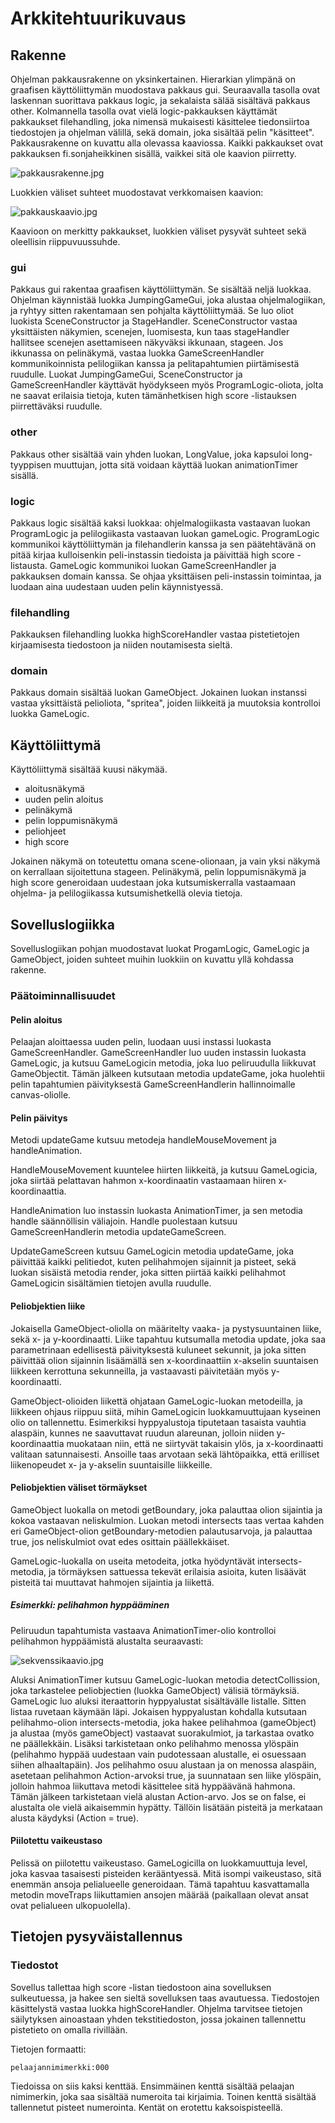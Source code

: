 # Arkkitehtuurikuvaus

## Rakenne

Ohjelman pakkausrakenne on yksinkertainen. Hierarkian ylimpänä on graafisen 
käyttöliittymän muodostava pakkaus gui. Seuraavalla tasolla ovat laskennan suorittava 
pakkaus logic, ja sekalaista sälää sisältävä pakkaus other. Kolmannella tasolla ovat 
vielä logic-pakkauksen käyttämät pakkaukset filehandling, joka nimensä mukaisesti 
käsittelee tiedonsiirtoa tiedostojen ja ohjelman välillä, sekä domain, joka sisältää 
pelin "käsitteet". Pakkausrakenne on kuvattu alla olevassa kaaviossa. Kaikki pakkaukset 
ovat pakkauksen fi.sonjaheikkinen sisällä, vaikkei sitä ole kaavion piirretty.

![pakkausrakenne.jpg](https://github.com/sonjaheikkinen/ot-harjoitustyo/blob/master/dokumentointi/kuvat/pakkausrakenne.jpg)

Luokkien väliset suhteet muodostavat verkkomaisen kaavion:

![pakkauskaavio.jpg](https://github.com/sonjaheikkinen/ot-harjoitustyo/blob/master/dokumentointi/kuvat/pakkauskaavio.jpg)

Kaavioon on merkitty pakkaukset, luokkien väliset pysyvät suhteet sekä oleellisin 
riippuvuussuhde. 

### gui

Pakkaus gui rakentaa graafisen käyttöliittymän. Se sisältää neljä luokkaa. Ohjelman 
käynnistää luokka JumpingGameGui, joka alustaa ohjelmalogiikan, ja ryhtyy sitten 
rakentamaan sen pohjalta käyttöliittymää. Se luo oliot luokista SceneConstructor ja 
StageHandler. SceneConstructor vastaa yksittäisten näkymien, scenejen, luomisesta, kun 
taas stageHandler hallitsee scenejen asettamiseen näkyväksi ikkunaan, stageen. Jos 
ikkunassa on pelinäkymä, vastaa luokka GameScreenHandler kommunikoinnista pelilogiikan 
kanssa ja pelitapahtumien piirtämisestä ruudulle. Luokat JumpingGameGui, 
SceneConstructor ja GameScreenHandler käyttävät hyödykseen myös ProgramLogic-oliota, 
jolta ne saavat erilaisia tietoja, kuten tämänhetkisen high score -listauksen 
piirrettäväksi ruudulle. 

### other

Pakkaus other sisältää vain yhden luokan, LongValue, joka kapsuloi long-tyyppisen 
muuttujan, jotta sitä voidaan käyttää luokan animationTimer sisällä. 

### logic

Pakkaus logic sisältää kaksi luokkaa: ohjelmalogiikasta vastaavan luokan ProgramLogic 
ja pelilogiikasta vastaavan luokan gameLogic. ProgramLogic kommunikoi käyttöliittymän 
ja filehandlerin kanssa ja sen päätehtävänä on pitää kirjaa kulloisenkin peli-instassin 
tiedoista ja päivittää high score -listausta. GameLogic kommunikoi luokan 
GameScreenHandler ja pakkauksen domain kanssa. Se ohjaa yksittäisen peli-instassin 
toimintaa, ja luodaan aina uudestaan uuden pelin käynnistyessä. 

### filehandling

Pakkauksen filehandling luokka highScoreHandler vastaa pistetietojen kirjaamisesta 
tiedostoon ja niiden noutamisesta sieltä.

###  domain

Pakkaus domain sisältää luokan GameObject. Jokainen luokan instanssi vastaa yksittäistä 
pelioliota, "spritea", joiden liikkeitä ja muutoksia kontrolloi luokka GameLogic.

## Käyttöliittymä

Käyttöliittymä sisältää kuusi näkymää.

- aloitusnäkymä
- uuden pelin aloitus
- pelinäkymä
- pelin loppumisnäkymä
- peliohjeet
- high score

Jokainen näkymä on toteutettu omana scene-olionaan, ja vain yksi näkymä on kerrallaan 
sijoitettuna stageen. Pelinäkymä, pelin loppumisnäkymä ja high score generoidaan 
uudestaan joka kutsumiskerralla vastaamaan ohjelma- ja pelilogiikassa kutsumishetkellä 
olevia tietoja. 

## Sovelluslogiikka

Sovelluslogiikan pohjan muodostavat luokat ProgamLogic, GameLogic ja GameObject, 
joiden suhteet muihin luokkiin on kuvattu yllä kohdassa rakenne. 

### Päätoiminnallisuudet

#### Pelin aloitus 

Pelaajan aloittaessa uuden pelin, luodaan uusi instassi luokasta GameScreenHandler. 
GameScreenHandler luo uuden instassin luokasta GameLogic, ja kutsuu GameLogicin 
metodia, joka luo peliruudulla liikkuvat GameObjectit. Tämän jälkeen kutsutaan 
metodia updateGame, joka huolehtii pelin tapahtumien päivityksestä GameScreenHandlerin 
hallinnoimalle canvas-oliolle. 

#### Pelin päivitys

Metodi updateGame kutsuu metodeja handleMouseMovement ja handleAnimation. 

HandleMouseMovement kuuntelee hiirten liikkeitä, ja kutsuu GameLogicia, joka 
siirtää pelattavan hahmon x-koordinaatin vastaamaan hiiren x-koordinaattia. 

HandleAnimation luo instassin luokasta AnimationTimer, ja sen metodia handle 
säännöllisin väliajoin. Handle puolestaan kutsuu GameScreenHandlerin metodia 
updateGameScreen.

UpdateGameScreen kutsuu GameLogicin metodia updateGame, joka päivittää kaikki
pelitiedot, kuten pelihahmojen sijainnit ja pisteet, sekä luokan sisäistä metodia 
render, joka sitten piirtää kaikki pelihahmot GameLogicin sisältämien tietojen avulla 
ruudulle. 

#### Peliobjektien liike

Jokaisella GameObject-oliolla on määritelty vaaka- ja pystysuuntainen liike, sekä 
x- ja y-koordinaatti. Liike tapahtuu kutsumalla metodia update, joka saa parametrinaan 
edellisestä päivityksestä kuluneet sekunnit, ja joka sitten päivittää olion sijainnin 
lisäämällä sen x-koordinaattiin x-akselin suuntaisen liikkeen kerrottuna sekunneilla, 
ja vastaavasti päivitetään myös y-koordinaatti. 

GameObject-olioiden liikettä ohjataan GameLogic-luokan metodeilla, ja liikkeen ohjaus 
riippuu siitä, mihin GameLogicin luokkamuuttujaan kyseinen olio on tallennettu. 
Esimerkiksi hyppyalustoja tiputetaan tasaista vauhtia alaspäin, kunnes ne saavuttavat 
ruudun alareunan, jolloin niiden y-koordinaattia muokataan niin, että ne siirtyvät 
takaisin ylös, ja x-koordinaatti valitaan satunnaisesti. Ansoille taas arvotaan sekä 
lähtöpaikka, että erilliset liikenopeudet x- ja y-akselin suuntaisille liikkeille. 

#### Peliobjektien väliset törmäykset

GameObject luokalla on metodi getBoundary, joka palauttaa olion sijaintia ja kokoa 
vastaavan neliskulmion. Luokan metodi intersects taas vertaa kahden eri 
GameObject-olion getBoundary-metodien palautusarvoja, ja palauttaa true, jos 
neliskulmiot ovat edes osittain päällekkäiset. 

GameLogic-luokalla on useita metodeita, jotka hyödyntävät intersects-metodia, ja 
törmäyksen sattuessa tekevät erilaisia asioita, kuten lisäävät pisteitä tai muuttavat 
hahmojen sijaintia ja liikettä.

##### Esimerkki: pelihahmon hyppääminen

Peliruudun tapahtumista vastaava AnimationTimer-olio kontrolloi pelihahmon hyppäämistä 
alustalta seuraavasti:

![sekvenssikaavio.jpg](https://github.com/sonjaheikkinen/ot-harjoitustyo/blob/master/dokumentointi/kuvat/sekvenssikaavio.jpg)

Aluksi AnimationTimer kutsuu GameLogic-luokan metodia detectCollission, joka 
tarkastelee peliobjectien (luokka GameObject) välisiä törmäyksiä. GameLogic 
luo aluksi iteraattorin hyppyalustat sisältävälle listalle. Sitten listaa 
ruvetaan käymään läpi. Jokaisen hyppyalustan kohdalla kutsutaan pelihahmo-olion
intersects-metodia, joka hakee pelihahmoa (gameObject) ja alustaa (myös gameObject) 
vastaavat suorakulmiot, ja tarkastaa ovatko ne päällekkäin. Lisäksi tarkistetaan onko 
pelihahmo menossa ylöspäin (pelihahmo hyppää uudestaan vain pudotessaan alustalle, 
ei osuessaan siihen alhaaltapäin). Jos pelihahmo osuu alustaan ja on menossa alaspäin,
asetetaan pelihahmon Action-arvoksi true, ja suunnataan sen liike ylöspäin, jolloin 
hahmoa liikuttava metodi käsittelee sitä hyppäävänä hahmona. Tämän jälkeen tarkistetaan 
vielä alustan Action-arvo. Jos se on false, ei alustalta ole vielä aikaisemmin hypätty. 
Tällöin lisätään pisteitä ja merkataan alusta käydyksi (Action = true).

#### Piilotettu vaikeustaso

Pelissä on piilotettu vaikeustaso. GameLogicilla on luokkamuuttuja level, joka 
kasvaa tasaisesti pisteiden kerääntyessä. Mitä isompi vaikeustaso, sitä enemmän ansoja 
pelialueelle generoidaan. Tämä tapahtuu kasvattamalla metodin moveTraps liikuttamien 
ansojen määrää (paikallaan olevat ansat ovat pelialueen ulkopuolella).


## Tietojen pysyväistallennus

### Tiedostot

Sovellus tallettaa high score -listan tiedostoon aina sovelluksen sulkeutuessa, ja 
hakee sen sieltä sovelluksen taas avautuessa. Tiedostojen käsittelystä vastaa luokka 
highScoreHandler. Ohjelma tarvitsee tietojen säilytyksen ainoastaan yhden 
tekstitiedoston, jossa jokainen tallennettu pistetieto on omalla rivillään. 

Tietojen formaatti: 

```
pelaajannimimerkki:000
```

Tiedoissa on siis kaksi kenttää. Ensimmäinen kenttä sisältää pelaajan nimimerkin, 
joka saa sisältää numeroita tai kirjaimia. Toinen kenttä sisältää tallennetut 
pisteet numerointa. Kentät on erotettu kaksoispisteellä. 